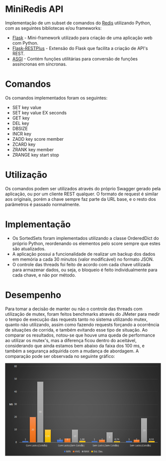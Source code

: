 # MiniRedis API
Implementação de um subset de comandos do [Redis](https://redis.io) utilizando Python, com as seguintes bibliotecas e/ou frameworks:
- [Flask](http://flask.pocoo.org) - Mini-framework utilizado para criação de uma aplicação web com Python.
- [Flask-RESTPlus](https://flask-restplus.readthedocs.io/en/stable/#) - Extensão do Flask que facilita a criação de API's REST.
- [ASGI](https://github.com/django/asgiref/) - Contém funções utilitárias para conversão de funções assíncronas em síncronas.

# Comandos
Os comandos implementados foram os seguintes:
- SET key value
- SET key value EX seconds
- GET key
- DEL key
- DBSIZE
- INCR key
- ZADD key score member
- ZCARD key
- ZRANK key member
- ZRANGE key start stop

# Utilização
Os comandos podem ser utilizados através do próprio Swagger gerado pela aplicação, ou por um cliente REST qualquer. O formato de request é similar aos originais, porém a chave sempre faz parte da URL base, e o resto dos parâmetros é passado normalmente.

# Implementação
- Os SortedSets foram implementados utilizando a classe OrderedDict do próprio Python, reordenando os elementos pelo score sempre que estes são atualizados. 
- A aplicação possui a funcionalidade de realizar um backup dos dados em memória a cada 30 minutos (valor modificável) no formato JSON.
- O controle das threads foi feito de acordo com cada chave utilizada para armazenar dados, ou seja, o bloqueio é feito individualmente para cada chave, e não por método.

# Desempenho
Para tomar a decisão de manter ou não o controle das threads com utilização de mutex, foram feitos benchmarks através do JMeter para medir o tempo de execução das requests tanto no sistema utilizando mutex, quanto não utilizando, assim como fazendo requests forçando a ocorrência de situações de corrida, e também evitando esse tipo de situação. Ao comparar os resultados, notou-se que houve uma queda de performance ao utilizar os mutex's, mas a diferença ficou dentro do aceitável, considerando que ainda estamos bem abaixo da faixa dos 100 ms, e também a segurança adquirida com a mudança de abordagem. A comparação pode ser observada no seguinte gráfico:
<p align="center">
  <img src="tests_benchmarks/grafico_benchmark.png"/>
</p>
